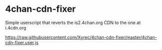 # 4chan-cdn-fixer
Simple userscript that reverts the is2.4chan.org CDN to the one at i.4cdn.org

https://raw.githubusercontent.com/Xyrec/4chan-cdn-fixer/master/4chan-cdn-fixer.user.js
